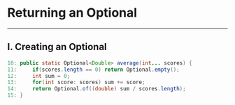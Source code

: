 # Returning an Optional
-----------------------

## I. Creating an Optional
```java
10: public static Optional<Double> average(int... scores) {
11:     if(scores.length == 0) return Optional.empty();
12:     int sum = 0;
13:     for(int score: scores) sum += score;
14:     return Optional.of((double) sum / scores.length);
15: }
```
